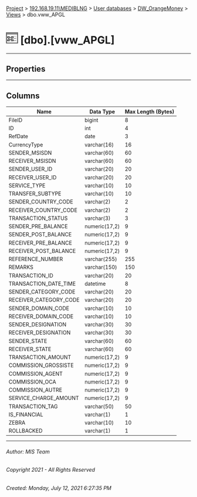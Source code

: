 #### 

[Project](../../../../index.md) > [192.168.19.11\\MEDIBLNG](../../../index.md) > [User databases](../../index.md) > [DW_OrangeMoney](../index.md) > [Views](Views.md) > dbo.vww_APGL

# ![Views](../../../../Images/View32.png) [dbo].[vww_APGL]

---

## <a name="#properties"></a>Properties



---

## <a name="#columns"></a>Columns

| Name | Data Type | Max Length (Bytes) |
|---|---|---|
| FileID | bigint | 8 |
| ID | int | 4 |
| RefDate | date | 3 |
| CurrencyType | varchar(16) | 16 |
| SENDER_MSISDN | varchar(60) | 60 |
| RECEIVER_MSISDN | varchar(60) | 60 |
| SENDER_USER_ID | varchar(20) | 20 |
| RECEIVER_USER_ID | varchar(20) | 20 |
| SERVICE_TYPE | varchar(10) | 10 |
| TRANSFER_SUBTYPE | varchar(10) | 10 |
| SENDER_COUNTRY_CODE | varchar(2) | 2 |
| RECEIVER_COUNTRY_CODE | varchar(2) | 2 |
| TRANSACTION_STATUS | varchar(3) | 3 |
| SENDER_PRE_BALANCE | numeric(17,2) | 9 |
| SENDER_POST_BALANCE | numeric(17,2) | 9 |
| RECEIVER_PRE_BALANCE | numeric(17,2) | 9 |
| RECEIVER_POST_BALANCE | numeric(17,2) | 9 |
| REFERENCE_NUMBER | varchar(255) | 255 |
| REMARKS | varchar(150) | 150 |
| TRANSACTION_ID | varchar(20) | 20 |
| TRANSACTION_DATE_TIME | datetime | 8 |
| SENDER_CATEGORY_CODE | varchar(20) | 20 |
| RECEIVER_CATEGORY_CODE | varchar(20) | 20 |
| SENDER_DOMAIN_CODE | varchar(10) | 10 |
| RECEIVER_DOMAIN_CODE | varchar(10) | 10 |
| SENDER_DESIGNATION | varchar(30) | 30 |
| RECEIVER_DESIGNATION | varchar(30) | 30 |
| SENDER_STATE | varchar(60) | 60 |
| RECEIVER_STATE | varchar(60) | 60 |
| TRANSACTION_AMOUNT | numeric(17,2) | 9 |
| COMMISSION_GROSSISTE | numeric(17,2) | 9 |
| COMMISSION_AGENT | numeric(17,2) | 9 |
| COMMISSION_OCA | numeric(17,2) | 9 |
| COMMISSION_AUTRE | numeric(17,2) | 9 |
| SERVICE_CHARGE_AMOUNT | numeric(17,2) | 9 |
| TRANSACTION_TAG | varchar(50) | 50 |
| IS_FINANCIAL | varchar(1) | 1 |
| ZEBRA | varchar(10) | 10 |
| ROLLBACKED | varchar(1) | 1 |


---

###### Author:  MIS Team

###### Copyright 2021 - All Rights Reserved

###### Created: Monday, July 12, 2021 6:27:35 PM

